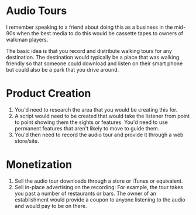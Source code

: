 Audio Tours
===========

I remember speaking to a friend about doing this as a business in the mid-90s when the best media to do this would be cassette tapes to owners of walkman players.

The basic idea is that you record and distribute walking tours for any destination. The destination would typically be a place that was walking friendly so that someone could download and listen on their smart phone but could also be a park that you drive around.

Product Creation
================

1. You'd need to research the area that you would be creating this for.
1. A script would need to be created that would take the listener from point to point showing them the sights or features. You'd need to use permanent features that aren't likely to move to guide them.
1. You'd then need to record the audio tour and provide it through a web store/site.

Monetization
============

1. Sell the audio tour downloads through a store or iTunes or equivalent.
1. Sell in-place advertising on the recording: For example, the tour takes you past a number of restaurants or bars. The owner of an establishment would provide a coupon to anyone listening to the audio and would pay to be on there.

